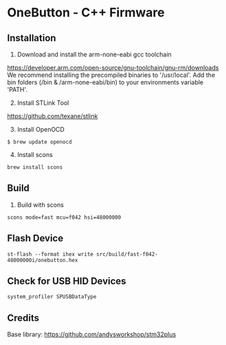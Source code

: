 # OneButton - C++ Firmware

## Installation

1. Download and install the arm-none-eabi gcc toolchain

https://developer.arm.com/open-source/gnu-toolchain/gnu-rm/downloads
We recommend installing the precompiled binaries to '/usr/local'. 
Add the bin folders (/bin & /arm-none-eabi/bin) to your environments variable 'PATH'.

2. Install STLink Tool

https://github.com/texane/stlink

3. Install OpenOCD

`$ brew update openocd`

4. Install scons

`brew install scons`

## Build

1. Build with scons

`scons mode=fast mcu=f042 hsi=48000000`

## Flash Device

`st-flash --format ihex write src/build/fast-f042-48000000i/onebutton.hex`

## Check for USB HID Devices

`system_profiler SPUSBDataType`

## Credits

Base library:  https://github.com/andysworkshop/stm32plus
